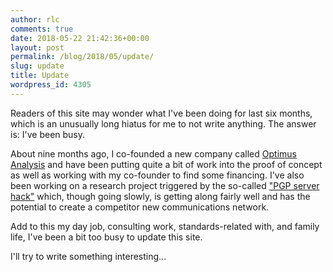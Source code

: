 ```yaml
---
author: rlc
comments: true
date: 2018-05-22 21:42:36+00:00
layout: post
permalink: /blog/2018/05/update/
slug: update
title: Update
wordpress_id: 4305
---
```


Readers of this site may wonder what I've been doing for last six months, which is an unusually long hiatus for me to not write anything. The answer is: I've been busy.
<!--more-->
About nine months ago, I co-founded a new company called [Optimus Analysis](http://optimus-analysis.ca) and have been putting quite a bit of work into the proof of concept as well as working with my co-founder to find some financing. I've also been working on a research project triggered by the so-called ["PGP server hack"](http://rlc.vlinder.ca/blog/2017/03/police-hack-pgp-server-really/) which, though going slowly, is getting along fairly well and has the potential to create a competitor new communications network.

Add to this my day job, consulting work, standards-related with, and family life, I've been a bit too busy to update this site.

I'll try to write something interesting...
